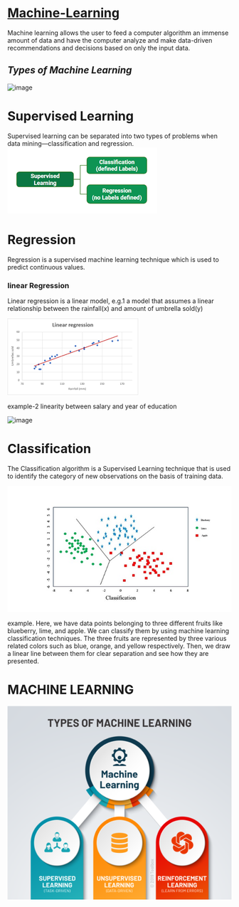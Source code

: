 # <U>Machine-Learning</U>
Machine learning allows the user to feed a computer algorithm an immense amount of data and have the computer analyze and make data-driven recommendations and decisions based on only the input data.

## <I>Types of Machine Learning</I>

![image](https://user-images.githubusercontent.com/100012819/155176483-82950aa1-417b-4ba8-98c3-bdb6f8e30b02.png)

# <B>Supervised Learning</B>

Supervised learning can be separated into two types of problems when data mining—classification and regression.
![](https://github.com/jija19/Machine-Learning/blob/main/supervised.png)

# <B>Regression</B>

Regression is a supervised machine learning technique which is used to predict continuous values.

### <B>linear Regression</B>
Linear regression is a linear model, e.g.1 a model that assumes a linear relationship between the rainfall(x) and amount of umbrella sold(y)

![](https://github.com/jija19/Machine-Learning/blob/main/linear%20reg.png)

example-2 linearity between salary and year of education

![image](https://user-images.githubusercontent.com/100012819/155181971-db30514e-cb0d-4f09-8d58-321b6ec3e910.png)

# <B>Classification</B>

The Classification algorithm is a Supervised Learning technique that is used to identify the category of new observations on the basis of training data.

![](https://github.com/jija19/Machine-Learning/blob/main/Classification%20reg.jpeg)

example. Here, we have data points belonging to three different fruits like blueberry, lime, and apple. We can classify them by using machine learning classification techniques. The three fruits are represented by three various related colors such as blue, orange, and yellow respectively. Then, we draw a linear line between them for clear separation and see how they are presented.

# MACHINE LEARNING

![](https://github.com/jija19/Machine-Learning/blob/main/ml.png)
